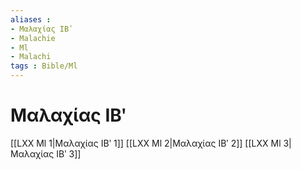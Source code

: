 ```yaml
---
aliases : 
- Μαλαχίας ΙΒʹ
- Malachie
- Ml
- Malachi
tags : Bible/Ml
---
```


# Μαλαχίας ΙΒʹ

[[LXX Ml 1|Μαλαχίας ΙΒʹ 1]]
[[LXX Ml 2|Μαλαχίας ΙΒʹ 2]]
[[LXX Ml 3|Μαλαχίας ΙΒʹ 3]]
